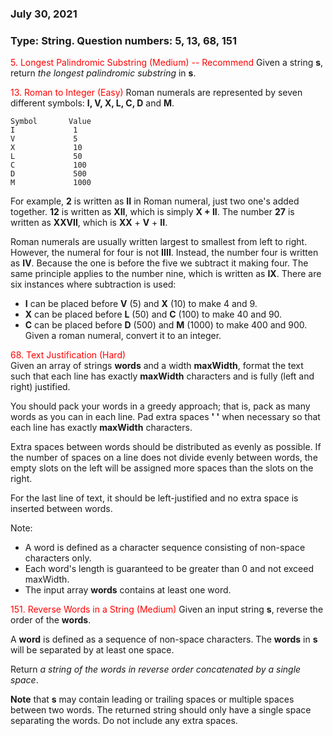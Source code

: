 ### July 30, 2021
### Type: String. Question numbers: 5, 13, 68, 151


<span style='color:red'>  5. Longest Palindromic Substring (Medium) -- Recommend</span>
Given a string __s__, return *the longest palindromic substring* in __s__.

<span style='color:red'> 13. Roman to Integer (Easy)</span>
Roman numerals are represented by seven different symbols: __I, V, X, L, C, D__ and __M__.

    Symbol       Value
    I             1
    V             5
    X             10
    L             50
    C             100
    D             500
    M             1000
For example, __2__ is written as __II__ in Roman numeral, just two one's added together. __12__ is written as __XII__, which is simply __X + II__. The number __27__ is written as __XXVII__, which is __XX__ + __V__ + __II__.

Roman numerals are usually written largest to smallest from left to right. However, the numeral for four is not __IIII__. Instead, the number four is written as __IV__. Because the one is before the five we subtract it making four. The same principle applies to the number nine, which is written as __IX__. There are six instances where subtraction is used:

- __I__ can be placed before __V__ (5) and __X__ (10) to make 4 and 9.
- __X__ can be placed before __L__ (50) and __C__ (100) to make 40 and 90.
- __C__ can be placed before __D__ (500) and __M__ (1000) to make 400 and 900.
Given a roman numeral, convert it to an integer.

<span style='color:red'> 68. Text Justification (Hard) </span>  
Given an array of strings __words__ and a width __maxWidth__, format the text such that each line has exactly __maxWidth__ characters and is fully (left and right) justified.

You should pack your words in a greedy approach; that is, pack as many words as you can in each line. Pad extra spaces __' '__ when necessary so that each line has exactly __maxWidth__ characters.

Extra spaces between words should be distributed as evenly as possible. If the number of spaces on a line does not divide evenly between words, the empty slots on the left will be assigned more spaces than the slots on the right.

For the last line of text, it should be left-justified and no extra space is inserted between words.

Note:
- A word is defined as a character sequence consisting of non-space characters only.
- Each word's length is guaranteed to be greater than 0 and not exceed maxWidth.
- The input array __words__ contains at least one word.

<span style='color:red'> 151. Reverse Words in a String (Medium) </span>
Given an input string __s__, reverse the order of the __words__.

A __word__ is defined as a sequence of non-space characters. The __words__ in __s__ will be separated by at least one space.

Return *a string of the words in reverse order concatenated by a single space*.

__Note__ that __s__ may contain leading or trailing spaces or multiple spaces between two words. The returned string should only have a single space separating the words. Do not include any extra spaces.
